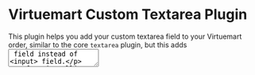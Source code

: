 # Virtuemart Custom Textarea Plugin

This plugin helps you add your custom textarea field to your Virtuemart order, similar to the core ```textarea``` plugin, but this adds <textarea> field instead of <input> field.

After installing, this plugin is stored in <your Joomla! root folder>/plugins/vmcustom/textarea.

# License

[GNU General Public License version 2 or later](http://www.gnu.org/licenses/gpl-2.0.html)